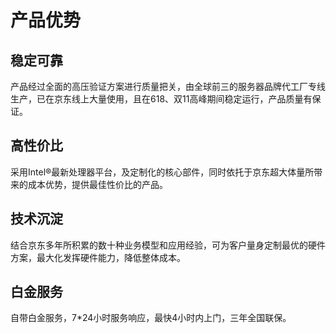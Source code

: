 # 产品优势
## 稳定可靠
产品经过全面的高压验证方案进行质量把关，由全球前三的服务器品牌代工厂专线生产，已在京东线上大量使用，且在618、双11高峰期间稳定运行，产品质量有保证。
## 高性价比
采用Intel®最新处理器平台，及定制化的核心部件，同时依托于京东超大体量所带来的成本优势，提供最佳性价比的产品。
## 技术沉淀
结合京东多年所积累的数十种业务模型和应用经验，可为客户量身定制最优的硬件方案，最大化发挥硬件能力，降低整体成本。
## 白金服务
自带白金服务，7*24小时服务响应，最快4小时内上门，三年全国联保。
